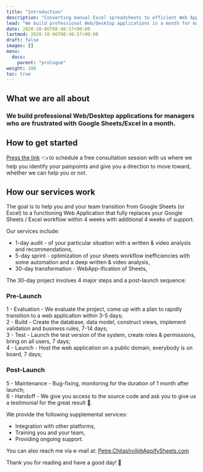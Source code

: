 ```yaml
---
title: "Introduction"
description: "Converting manual Excel spreadsheets to efficient Web Applications"
lead: "We build professional Web/Desktop applications in a month for managers who are frustrated with Google Sheets/Excel."
date: 2020-10-06T08:48:57+00:00
lastmod: 2020-10-06T08:48:57+00:00
draft: false
images: []
menu:
  docs:
    parent: "prologue"
weight: 100
toc: true
---
```


## What we are all about

### We build professional Web/Desktop applications for managers who are frustrated with Google Sheets/Excel in a month.

## How to get started

[Press the link](http://calendar.com/appify-sheets) 👈 to schedule a free consultation session with us where we help you identify your painpoints and give you a direction to move toward, whether we can help you or not.

## How our services work

The goal is to help you and your team transition from Google Sheets (or Excel) to a functioning Web Application that fully replaces your Google Sheets / Excel workflow within 4 weeks with additional 4 weeks of support.

Our services include:

- 1-day audit - of your particular situation with a written & video analysis and recommendations,
- 5-day sprint - optimization of your sheets workflow inefficiencies with some automation and a deep written & video analysis,
- 30-day transformation - WebApp-ification of Sheets,

The 30-day project involves 4 major steps and a post-launch sequence:

### Pre-Launch

1 - Evaluation - We evaluate the project, come up with a plan to rapidly transition to a web application within 3-5 days;  
2 - Build - Create the database, data model, construct views, implement validation and business rules, 7-14 days;  
3 - Test - Launch the test version of the system, create roles & permissions, bring on all users, 7 days;  
4 - Launch - Host the web application on a public domain, everybody is on board, 7 days;  

### Post-Launch

5 - Maintenance - Bug-fixing, monitoring for the duration of 1 month after launch;  
6 - Handoff - We give you access to the source code and ask you to give us a testimonial for the great result 🙂.  

We provide the following supplemental services:

- Integration with other platforms,
- Training you and your team,
- Providing ongoing support.

You can also reach me via e-mail at:
Petre.Chitashvili@AppifySheets.com

Thank you for reading and have a good day! 🙂
